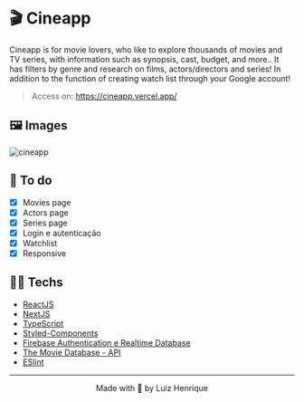 
# 🎬 Cineapp
Cineapp is for movie lovers, who like to explore thousands of movies and TV series, with information such as synopsis, cast, budget, and more.. It has filters by genre and research on films, actors/directors and series! In addition to the function of creating watch list through your Google account!
> Access on: https://cineapp.vercel.app/

## 🖼 Images
![cineapp](https://user-images.githubusercontent.com/70612836/128612355-0d875460-ef5b-4d52-bc85-377285d9edce.png)


## 🧠 To do
- [x] Movies page
- [x] Actors page
- [x] Series page
- [x] Login e autenticação
- [x] Watchlist
- [x] Responsive

## 👩‍💻 Techs
- [ReactJS](https://reactjs.org)
- [NextJS](https://nextjs.org/)
- [TypeScript](https://www.typescriptlang.org/)
- [Styled-Components](https://styled-components.com/)
- [Firebase Authentication e Realtime Database](https://firebase.google.com/?hl=pt)
- [The Movie Database - API](https://developers.themoviedb.org/3/getting-started/introduction)
- [ESlint](https://eslint.org/)

--- 

<p align="center">Made with 💙 by Luiz Henrique</p>

